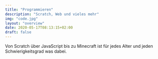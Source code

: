 ```yaml
---
title: "Programmieren"
description: "Scratch, Web und vieles mehr"
img: "code.jpg"
layout: "overview"
date: 2020-05-17T08:13:15+02:00
draft: false
---
```


Von Scratch über JavaScript bis zu Minecraft ist für jedes Alter und jeden Schwierigkeitsgrad was dabei.